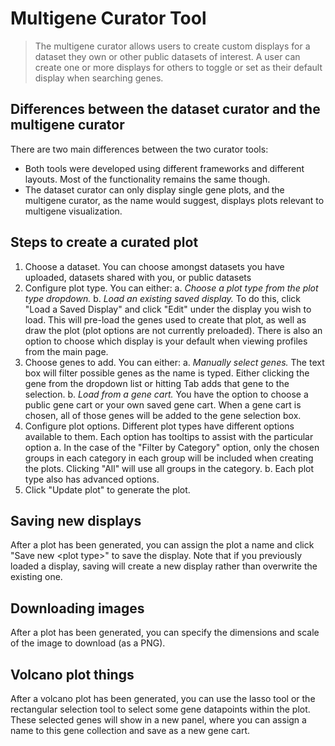 # Multigene Curator Tool

> The multigene curator allows users to create custom displays for a dataset they own or other public datasets of interest. A user can create one or more displays for others to toggle or set as their default display when searching genes.

## Differences between the dataset curator and the multigene curator

There are two main differences between the two curator tools:

* Both tools were developed using different frameworks and different layouts. Most of the functionality remains the same though.
* The dataset curator can only display single gene plots, and the multigene curator, as the name would suggest, displays plots relevant to multigene visualization.

## Steps to create a curated plot

1. Choose a dataset. You can choose amongst datasets you have uploaded, datasets shared with you, or public datasets
2. Configure plot type. You can either:
  a. *Choose a plot type from the plot type dropdown.*
  b. *Load an existing saved display.* To do this, click "Load a Saved Display" and click "Edit" under the display you wish to load. This will pre-load the genes used to create that plot, as well as draw the plot (plot options are not currently preloaded). There is also an option to choose which display is your default when viewing profiles from the main page.
3. Choose genes to add. You can either:
  a. *Manually select genes.* The text box will filter possible genes as the name is typed. Either clicking the gene from the dropdown list or hitting Tab adds that gene to the selection.
  b. *Load from a gene cart.* You have the option to choose a public gene cart or your own saved gene cart. When a gene cart is chosen, all of those genes will be added to the gene selection box.
4. Configure plot options. Different plot types have different options available to them. Each option has tooltips to assist with the particular option
  a. In the case of the "Filter by Category" option, only the chosen groups in each category in each group will be included when creating the plots. Clicking "All" will use all groups in the category.
  b. Each plot type also has advanced options.
5. Click "Update plot" to generate the plot.

## Saving new displays

After a plot has been generated, you can assign the plot a name and click "Save new \<plot type\>" to save the display. Note that if you previously loaded a display, saving will create a new display rather than overwrite the existing one.

## Downloading images

After a plot has been generated, you can specify the dimensions and scale of the image to download (as a PNG).

## Volcano plot things

After a volcano plot has been generated, you can use the lasso tool or the rectangular selection tool to select some gene datapoints within the plot.  These selected genes will show in a new panel, where you can assign a name to this gene collection and save as a new gene cart.